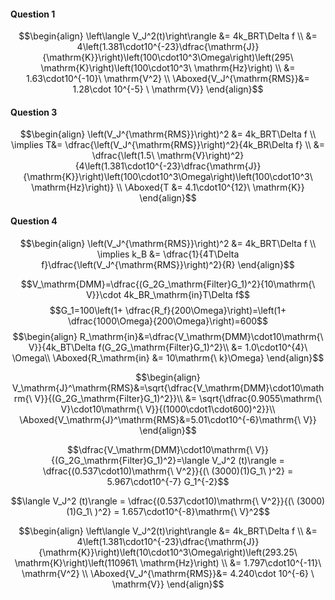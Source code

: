 #### Question 1
$$\begin{align}
\left\langle V_J^2(t)\right\rangle &= 4k_BRT\Delta f \\
&= 4\left(1.381\cdot10^{-23}\dfrac{\mathrm{J}}{\mathrm{K}}\right)\left(100\cdot10^3\Omega\right)\left(295\ \mathrm{K}\right)\left(100\cdot10^3\ \mathrm{Hz}\right) \\
&= 1.63\cdot10^{-10}\ \mathrm{V^2} \\
\Aboxed{V_J^{\mathrm{RMS}}&= 1.28\cdot 10^{-5} \ \mathrm{V}}
\end{align}$$

#### Question 3
$$\begin{align}
\left(V_J^{\mathrm{RMS}}\right)^2 &= 4k_BRT\Delta f \\
\implies T&= \dfrac{\left(V_J^{\mathrm{RMS}}\right)^2}{4k_BR\Delta f} \\
&= \dfrac{\left(1.5\ \mathrm{V}\right)^2}{4\left(1.381\cdot10^{-23}\dfrac{\mathrm{J}}{\mathrm{K}}\right)\left(100\cdot10^3\Omega\right)\left(100\cdot10^3\ \mathrm{Hz}\right)} \\
\Aboxed{T &= 4.1\cdot10^{12}\ \mathrm{K}}
\end{align}$$
#### Question 4
$$\begin{align}
\left(V_J^{\mathrm{RMS}}\right)^2 &= 4k_BRT\Delta f \\
\implies k_B &= \dfrac{1}{4T\Delta f}\dfrac{\left(V_J^{\mathrm{RMS}}\right)^2}{R}
\end{align}$$





$$V_\mathrm{DMM}=\dfrac{(G_2G_\mathrm{Filter}G_1)^2}{10\mathrm{\ V}}\cdot 4k_BR_\mathrm{in}T\Delta f$$
$$G_1=100\left(1+
\dfrac{R_f}{200\Omega}\right)=\left(1+
\dfrac{1000\Omega}{200\Omega}\right)=600$$
$$\begin{align}
R_\mathrm{in}&=\dfrac{V_\mathrm{DMM}\cdot10\mathrm{\ V}}{4k_BT\Delta f(G_2G_\mathrm{Filter}G_1)^2}\\
&= 1.0\cdot10^{4}\ \Omega\\
\Aboxed{R_\mathrm{in} &= 10\mathrm{\ k}\Omega}
\end{align}$$

$$\begin{align}
V_\mathrm{J}^\mathrm{RMS}&=\sqrt{\dfrac{V_\mathrm{DMM}\cdot10\mathrm{\ V}}{(G_2G_\mathrm{Filter}G_1)^2}}\\
&= \sqrt{\dfrac{0.9055\mathrm{\ V}\cdot10\mathrm{\ V}}{(1000\cdot1\cdot600)^2}}\\
\Aboxed{V_\mathrm{J}^\mathrm{RMS}&=5.01\cdot10^{-6}\mathrm{\ V}}
\end{align}$$









$$\dfrac{V_\mathrm{DMM}\cdot10\mathrm{\ V}}{(G_2G_\mathrm{Filter}G_1)^2}=\langle V_J^2 (t)\rangle = 
\dfrac{(0.537\cdot10)\mathrm{\ V^2}}{(\ (3000)(1)G_1\ )^2} = 5.967\cdot10^{-7} G_1^{-2}$$

$$\langle V_J^2 (t)\rangle = 
\dfrac{(0.537\cdot10)\mathrm{\ V^2}}{(\ (3000)(1)G_1\ )^2} = 1.657\cdot10^{-8}\mathrm{\ V}^2$$







$$\begin{align}
\left\langle V_J^2(t)\right\rangle &= 4k_BRT\Delta f \\
&= 4\left(1.381\cdot10^{-23}\dfrac{\mathrm{J}}{\mathrm{K}}\right)\left(10\cdot10^3\Omega\right)\left(293.25\ \mathrm{K}\right)\left(110961\ \mathrm{Hz}\right) \\
&= 1.797\cdot10^{-11}\ \mathrm{V^2} \\
\Aboxed{V_J^{\mathrm{RMS}}&= 4.240\cdot 10^{-6} \ \mathrm{V}}
\end{align}$$